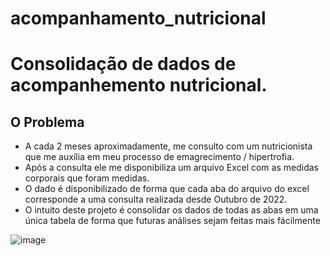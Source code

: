 # acompanhamento_nutricional

# Consolidação de dados de acompanhemento nutricional.

## O Problema
- A cada 2 meses aproximadamente, me consulto com um nutricionista que me auxília em meu processo de emagrecimento / hipertrofia. 
- Após a consulta ele me disponibiliza um arquivo Excel com as medidas corporais que foram medidas. 
- O dado é disponibilizado de forma que cada aba do arquivo do excel corresponde a uma consulta realizada desde Outubro de 2022. 
- O intuito deste projeto é consolidar os dados de todas as abas em uma única tabela de forma que futuras análises sejam feitas mais fácilmente

![image](https://github.com/marcelo1214/acompanhamento_nutricional/assets/74847223/9a070a06-4775-4b64-bd4e-1ad4d1cc2a6b)

